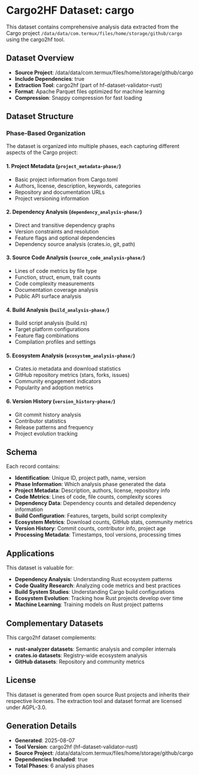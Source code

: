 # Cargo2HF Dataset: cargo

This dataset contains comprehensive analysis data extracted from the Cargo project `/data/data/com.termux/files/home/storage/github/cargo` using the cargo2hf tool.

## Dataset Overview

- **Source Project**: /data/data/com.termux/files/home/storage/github/cargo
- **Include Dependencies**: true
- **Extraction Tool**: cargo2hf (part of hf-dataset-validator-rust)
- **Format**: Apache Parquet files optimized for machine learning
- **Compression**: Snappy compression for fast loading

## Dataset Structure

### Phase-Based Organization

The dataset is organized into multiple phases, each capturing different aspects of the Cargo project:

#### 1. Project Metadata (`project_metadata-phase/`)
- Basic project information from Cargo.toml
- Authors, license, description, keywords, categories
- Repository and documentation URLs
- Project versioning information

#### 2. Dependency Analysis (`dependency_analysis-phase/`)
- Direct and transitive dependency graphs
- Version constraints and resolution
- Feature flags and optional dependencies
- Dependency source analysis (crates.io, git, path)

#### 3. Source Code Analysis (`source_code_analysis-phase/`)
- Lines of code metrics by file type
- Function, struct, enum, trait counts
- Code complexity measurements
- Documentation coverage analysis
- Public API surface analysis

#### 4. Build Analysis (`build_analysis-phase/`)
- Build script analysis (build.rs)
- Target platform configurations
- Feature flag combinations
- Compilation profiles and settings

#### 5. Ecosystem Analysis (`ecosystem_analysis-phase/`)
- Crates.io metadata and download statistics
- GitHub repository metrics (stars, forks, issues)
- Community engagement indicators
- Popularity and adoption metrics

#### 6. Version History (`version_history-phase/`)
- Git commit history analysis
- Contributor statistics
- Release patterns and frequency
- Project evolution tracking

## Schema

Each record contains:

- **Identification**: Unique ID, project path, name, version
- **Phase Information**: Which analysis phase generated the data
- **Project Metadata**: Description, authors, license, repository info
- **Code Metrics**: Lines of code, file counts, complexity scores
- **Dependency Data**: Dependency counts and detailed dependency information
- **Build Configuration**: Features, targets, build script complexity
- **Ecosystem Metrics**: Download counts, GitHub stats, community metrics
- **Version History**: Commit counts, contributor info, project age
- **Processing Metadata**: Timestamps, tool versions, processing times

## Applications

This dataset is valuable for:

- **Dependency Analysis**: Understanding Rust ecosystem patterns
- **Code Quality Research**: Analyzing code metrics and best practices  
- **Build System Studies**: Understanding Cargo build configurations
- **Ecosystem Evolution**: Tracking how Rust projects develop over time
- **Machine Learning**: Training models on Rust project patterns

## Complementary Datasets

This cargo2hf dataset complements:
- **rust-analyzer datasets**: Semantic analysis and compiler internals
- **crates.io datasets**: Registry-wide ecosystem analysis
- **GitHub datasets**: Repository and community metrics

## License

This dataset is generated from open source Rust projects and inherits their respective licenses.
The extraction tool and dataset format are licensed under AGPL-3.0.

## Generation Details

- **Generated**: 2025-08-07
- **Tool Version**: cargo2hf (hf-dataset-validator-rust)
- **Source Project**: /data/data/com.termux/files/home/storage/github/cargo
- **Dependencies Included**: true
- **Total Phases**: 6 analysis phases
